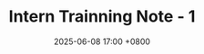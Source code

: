 ---
title: Intern Trainning Note - 1
date: 2025-06-08 17:00 +0800 
categories: [C++, Basic]
tags: [Note, C++]
---